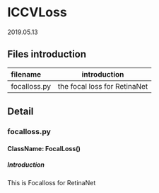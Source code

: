 # ICCVLoss

2019.05.13

## Files introduction

|filename|introduction|
|:----|:-----:|
|focalloss.py|the focal loss for RetinaNet|

## Detail

### focalloss.py

#### ClassName: FocalLoss()

##### Introduction

This is Focalloss for RetinaNet


    